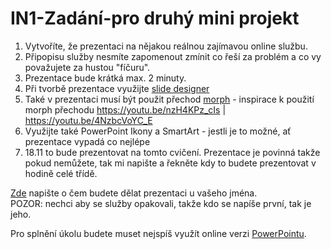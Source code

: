 # IN1-Zadání-pro druhý mini projekt

1. Vytvoříte, že prezentaci na nějakou reálnou zajímavou online službu.
2. Připopisu služby nesmíte zapomenout zmínit co řeší za problém a co vy považujete za hustou "fíčuru".
3. Prezentace bude krátká max. 2 minuty.
4. Při tvorbě prezentace využijte [slide designer](https://support.microsoft.com/en-us/office/create-professional-slide-layouts-with-powerpoint-designer-53c77d7b-dc40-45c2-b684-81415eac0617)
5. Také v prezentaci musí být použit přechod [morph](https://support.microsoft.com/en-us/office/use-the-morph-transition-in-powerpoint-8dd1c7b2-b935-44f5-a74c-741d8d9244ea#:~:text=Here's%20how%3A,the%20Transitions%20tab%2C%20select%20Morph.) - inspirace k použití morph přechodu https://youtu.be/nzH4KPz_cIs | https://youtu.be/4NzbcVoYC_E
6. Využijte také PowerPoint Ikony a SmartArt - jestli je to možné, ať prezentace vypadá co nejlépe
7. 18.11 to bude prezentovat na tomto cvičení. Prezentace je povinná takže pokud nemůžete, tak mi napište a řekněte kdy to budete prezentovat v hodině celé třídě.  

[Zde](https://docs.google.com/spreadsheets/d/15Cz0NTWnr7fO34P9HT7g2DWU1EfU9SjhQg4fihU1wCU/edit#gid=0) napište o čem budete dělat prezentaci u vašeho jména.  
POZOR: nechci aby se služby opakovali, takže kdo se napíše první, tak je jeho.

Pro splnění úkolu budete muset nejspíš využít online verzi [PowerPointu](https://www.microsoft.com/cs-cz/microsoft-365/free-office-online-for-the-web).  


